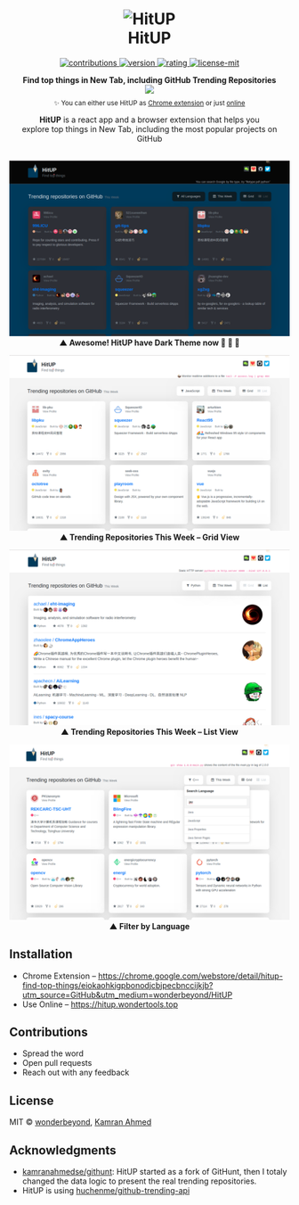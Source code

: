 <h1 align="center">
  <img height="100" src="https://raw.github.com/wonderbeyond/HitUP/master/public/img/logo.svg?sanitize=true" alt="HitUP" />
  <br>HitUP
</h1>

<p align="center">
  <a href="https://github.com/wonderbeyond/HitUP">
    <img src="https://img.shields.io/badge/contributions-welcome-brightgreen.svg" alt="contributions" />
  </a>
  <a href="https://chrome.google.com/webstore/detail/hitup-find-top-things/eiokaohkigpbonodjcbjpecbnccijkjb?utm_source=GitHub&utm_medium=wonderbeyond/HitUP">
    <img src="https://img.shields.io/chrome-web-store/v/eiokaohkigpbonodjcbjpecbnccijkjb.svg" alt="version" />
  </a>
  <a href="https://chrome.google.com/webstore/detail/hitup-find-top-things/eiokaohkigpbonodjcbjpecbnccijkjb?utm_source=GitHub&utm_medium=wonderbeyond/HitUP">
    <img src="https://img.shields.io/chrome-web-store/stars/eiokaohkigpbonodjcbjpecbnccijkjb.svg?label=rating" alt="rating" />
  </a>
  <a href="https://github.com/wonderbeyond/HitUP/blob/master/license.md">
    <img src="https://img.shields.io/badge/License-MIT-yellow.svg" alt="license-mit" />
  </a>
</p>

<p align="center">
  <b>Find top things in New Tab, including GitHub Trending Repositories</b>
  <br>
  <a href="https://chrome.google.com/webstore/detail/hitup-find-top-things/eiokaohkigpbonodjcbjpecbnccijkjb?utm_source=GitHub&utm_medium=wonderbeyond/HitUP"><img src="https://developer.chrome.com/webstore/images/ChromeWebStore_Badge_v2_206x58.png" /></a>
  <br>
  <sub>✨ You can either use HitUP as <a href="https://chrome.google.com/webstore/detail/hitup-find-top-things/eiokaohkigpbonodjcbjpecbnccijkjb?utm_source=GitHub&utm_medium=wonderbeyond/HitUP" target="_blank">Chrome extension</a> or just <a href="https://hitup.wondertools.top" target="_blank">online</a></sub>
</p>


<p align="center">
  <b>HitUP</b> is a react app and a browser extension that helps you
  <br>explore top things in New Tab, including the most popular projects on GitHub
  <br><br>
</p>

<p align="center">
  <img alt="HitUP" src="./screenshots/dark-theme-trending-repo-grid.png">
  <br><b>▲ Awesome! HitUP have Dark Theme now 🎉 🎉 🎉</b><br>
</p>


<p align="center">
  <img alt="HitUP" src="./screenshots/trending-repo-grid.png">
  <br><b>▲ Trending Repositories This Week – Grid View</b><br>
</p>

<p align="center">
  <img alt="HitUP" src="./screenshots/trending-repo-list.png">
  <br><b>▲ Trending Repositories This Week – List View</b><br>
</p>

<p align="center">
  <img alt="HitUP" src="./screenshots/filter-by-lang.png">
  <br><b>▲ Filter by Language</b><br>
</p>


## Installation

* Chrome Extension – https://chrome.google.com/webstore/detail/hitup-find-top-things/eiokaohkigpbonodjcbjpecbnccijkjb?utm_source=GitHub&utm_medium=wonderbeyond/HitUP
* Use Online – https://hitup.wondertools.top

## Contributions

* Spread the word
* Open pull requests
* Reach out with any feedback

## License
MIT © [wonderbeyond](https://github.com/wonderbeyond), [Kamran Ahmed](https://kamranahmed.info)

## Acknowledgments

* [kamranahmedse/githunt](https://github.com/kamranahmedse/githunt):
  HitUP started as a fork of GitHunt, then I totaly changed the data logic to present the real trending repositories.
* HitUP is using [huchenme/github-trending-api](https://github.com/huchenme/github-trending-api)
